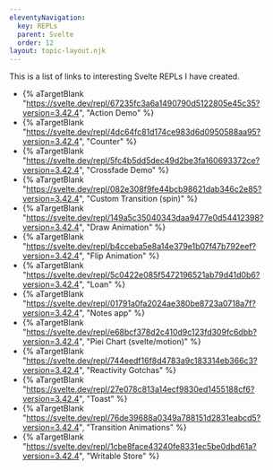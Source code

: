 ```yaml
---
eleventyNavigation:
  key: REPLs
  parent: Svelte
  order: 12
layout: topic-layout.njk
---
```


This is a list of links to interesting Svelte REPLs I have created.

- {% aTargetBlank "https://svelte.dev/repl/67235fc3a6a1490790d5122805e45c35?version=3.42.4", "Action Demo" %}
- {% aTargetBlank "https://svelte.dev/repl/4dc64fc81d174ce983d6d0950588aa95?version=3.42.4", "Counter" %}
- {% aTargetBlank "https://svelte.dev/repl/5fc4b5dd5dec49d2be3fa160693372ce?version=3.42.4", "Crossfade Demo" %}
- {% aTargetBlank "https://svelte.dev/repl/082e308f9fe44bcb98621dab346c2e85?version=3.42.4", "Custom Transition (spin)" %}
- {% aTargetBlank "https://svelte.dev/repl/149a5c35040343daa9477e0d54412398?version=3.42.4", "Draw Animation" %}
- {% aTargetBlank "https://svelte.dev/repl/b4cceba5e8a14e379e1b07f47b792eef?version=3.42.4", "Flip Animation" %}
- {% aTargetBlank "https://svelte.dev/repl/5c0422e085f5472196521ab79d41d0b6?version=3.42.4", "Loan" %}
- {% aTargetBlank "https://svelte.dev/repl/01791a0fa2024ae380be8723a0718a7f?version=3.42.4", "Notes app" %}
- {% aTargetBlank "https://svelte.dev/repl/e68bcf378d2c410d9c123fd309fc6dbb?version=3.42.4", "Piei Chart (svelte/motion)" %}
- {% aTargetBlank "https://svelte.dev/repl/744eedf16f8d4783a9c183314eb366c3?version=3.42.4", "Reactivity Gotchas" %}
- {% aTargetBlank "https://svelte.dev/repl/27e078c813a14ecf9830ed1455188cf6?version=3.42.4", "Toast" %}
- {% aTargetBlank "https://svelte.dev/repl/76de39688a0349a788151d2831eabcd5?version=3.42.4", "Transition Animations" %}
- {% aTargetBlank "https://svelte.dev/repl/1cbe8face43240fe8331ec5be0dbd61a?version=3.42.4", "Writable Store" %}

